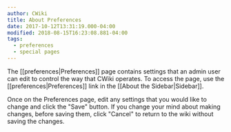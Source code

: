 ```yaml
---
author: CWiki
title: About Preferences
date: 2017-10-12T13:31:19.000-04:00
modified: 2018-08-15T16:23:08.881-04:00
tags:
  - preferences
  - special pages
---
```


The [[preferences|Preferences]] page contains settings that an admin user can edit to control the way that CWiki operates. To access the page, use the [[preferences|Preferences]] link in the [[About the Sidebar|Sidebar]].

Once on the Preferences page, edit any settings that you would like to change and click the "Save" button. If you change your mind about making changes, before saving them​, click "Cancel" to return to the wiki without saving the changes.